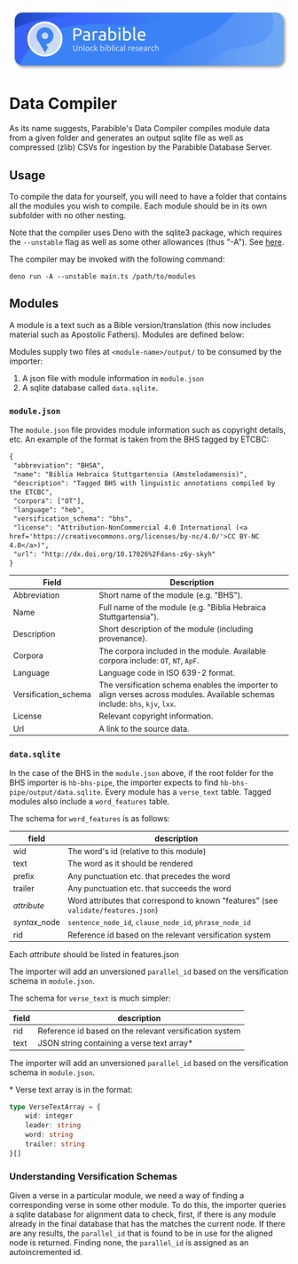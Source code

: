 ![Parabible header image](./header.png)

# Data Compiler

As its name suggests, Parabible's Data Compiler compiles module data from a given folder and generates an output sqlite file as well as compressed (zlib) CSVs for ingestion by the Parabible Database Server.

## Usage

To compile the data for yourself, you will need to have a folder that contains all the modules you wish to compile. Each module should be in its own subfolder with no other nesting.

Note that the compiler uses Deno with the sqlite3 package, which requires the `--unstable` flag as well as some other allowances (thus "-A"). See [here](https://deno.land/x/sqlite3@0.9.1#usage).

The compiler may be invoked with the following command:

```
deno run -A --unstable main.ts /path/to/modules
```

## Modules

A module is a text such as a Bible version/translation (this now includes material such as Apostolic Fathers). Modules are defined below:

Modules supply two files at `<module-name>/output/` to be consumed by the importer:

1. A json file with module information in `module.json`
1. A sqlite database called `data.sqlite`.

### `module.json`

The `module.json` file provides module information such as copyright details, etc. An example of the format is taken from the BHS tagged by ETCBC:

```
{
 "abbreviation": "BHSA",
 "name": "Biblia Hebraica Stuttgartensia (Amstelodamensis)",
 "description": "Tagged BHS with linguistic annotations compiled by the ETCBC",
 "corpora": ["OT"],
 "language": "heb",
 "versification_schema": "bhs",
 "license": "Attribution-NonCommercial 4.0 International (<a href='https://creativecommons.org/licenses/by-nc/4.0/'>CC BY-NC 4.0</a>)",
 "url": "http://dx.doi.org/10.17026%2Fdans-z6y-skyh"
}
```

Field | Description
--- | ---
Abbreviation | Short name of the module (e.g. "BHS").
Name | Full name of the module (e.g. "Biblia Hebraica Stuttgartensia").
Description | Short description of the module (including provenance).
Corpora | The corpora included in the module. Available corpora include: `OT`, `NT`, `ApF`.
Language | Language code in ISO 639-2 format.
Versification_schema | The versification schema enables the importer to align verses across modules. Available schemas include: `bhs`, `kjv`, `lxx`.
License | Relevant copyright information.
Url | A link to the source data.

### `data.sqlite`

In the case of the BHS in the `module.json` above, if the root folder for the BHS importer is `hb-bhs-pipe`, the importer expects to find `hb-bhs-pipe/output/data.sqlite`. Every module has a `verse_text` table. Tagged modules also include a `word_features` table.

The schema for `word_features` is as follows:

| field | description |
|---|---|
| wid | The word's id (relative to this module) |
| text | The word as it should be rendered |
| prefix | Any punctuation etc. that precedes the word |
| trailer | Any punctuation etc. that succeeds the word |
| *attribute* | Word attributes that correspond to known "features" (see `validate/features.json`) |
| *syntax*_node | `sentence_node_id`, `clause_node_id`, `phrase_node_id`  |
| rid | Reference id based on the relevant versification system |

Each *attribute* should be listed in features.json

The importer will add an unversioned `parallel_id` based on the versification schema in `module.json`.

The schema for `verse_text` is much simpler:

| field | description |
|---|---|
| rid | Reference id based on the relevant versification system |
| text | JSON string containing a verse text array* |

The importer will add an unversioned `parallel_id` based on the versification schema in `module.json`.

\* Verse text array is in the format:

```ts
type VerseTextArray = {
    wid: integer
    leader: string
    word: string
    trailer: string
}[]
```

### Understanding Versification Schemas

Given a verse in a particular module, we need a way of finding a corresponding verse in some other module. To do this, the importer queries a sqlite database for alignment data to check, first, if there is any module already in the final database that has the matches the current node. If there are any results, the `parallel_id` that is found to be in use for the aligned node is returned. Finding none, the `parallel_id` is assigned as an autoincremented id.
